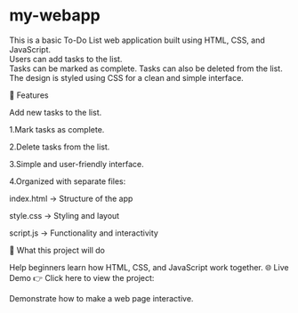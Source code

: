 # my-webapp
This is a basic To-Do List web application built using HTML, CSS, and JavaScript.  
Users can add tasks to the list.  
Tasks can be marked as complete. 
Tasks can also be deleted from the list.
The design is styled using CSS for a clean and simple interface.

🚀 Features

Add new tasks to the list.

1.Mark tasks as complete.

2.Delete tasks from the list.

3.Simple and user-friendly interface.

4.Organized with separate files:

index.html → Structure of the app

style.css → Styling and layout

script.js → Functionality and interactivity

🎯 What this project will do

Help beginners learn how HTML, CSS, and JavaScript work together.
🌐 Live Demo
👉 Click here to view the project:

Demonstrate how to make a web page interactive.
